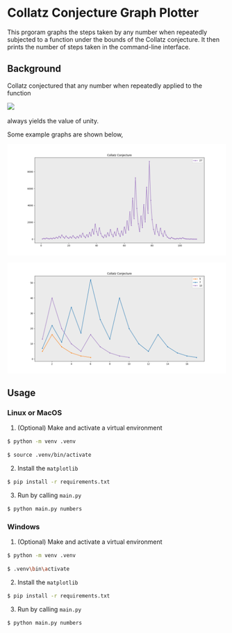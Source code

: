 # Collatz Conjecture Graph Plotter

This prgoram graphs the steps taken by any number when repeatedly subjected to a function under the bounds of the Collatz conjecture. It then prints the number of steps taken in the command-line interface.

## Background

Collatz conjectured that any number when repeatedly applied to the function

![](https://wikimedia.org/api/rest_v1/media/math/render/svg/9b2a03faf9d31a8de0abb3c4a3d318490105da12)

always yields the value of unity.

Some example graphs are shown below,

![The steps graph of 27](https://github.com/shirsakm/collatz_conjecture/blob/master/showcase/27.png)

![The steps graph of 5, 7, 13 plotted simultaneously](https://github.com/shirsakm/collatz_conjecture/blob/master/showcase/5_7_13.png)

## Usage

### Linux or MacOS

1. (Optional) Make and activate a virtual environment

```sh
$ python -m venv .venv
```

```sh
$ source .venv/bin/activate
```

2. Install the `matplotlib`

```sh
$ pip install -r requirements.txt
```

3. Run by calling `main.py`

```sh
$ python main.py numbers
```

### Windows

1. (Optional) Make and activate a virtual environment

```sh
$ python -m venv .venv
```

```sh
$ .venv\bin\activate
```

2. Install the `matplotlib`

```sh
$ pip install -r requirements.txt
```

3. Run by calling `main.py`

```sh
$ python main.py numbers
```
